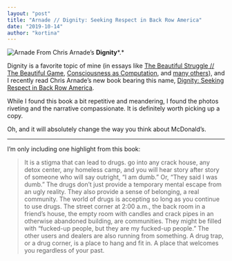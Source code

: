 ```yaml
---
layout: "post"
title: "Arnade // Dignity: Seeking Respect in Back Row America"
date: "2019-10-14"
author: "kortina"
---
```



![Arnade](https://cdn-images-1.medium.com/max/2560/0*EJUf0-rmrbOcP0id)
From Chris Arnade’s **Dignity***.*

Dignity is a favorite topic of mine (in essays like [The Beautiful Struggle // The Beautiful Game](https://kortina.nyc/essays/the-beautiful-struggle-the-beautiful-game/), [Consciousness as Computation](https://kortina.nyc/essays/consciousness-as-computation-learning-from-deep-learning-and-information-theory/), and [many others](https://kortina.nyc/work/)), and I recently read Chris Arnade’s new book bearing this name, [Dignity: Seeking Respect in Back Row America](https://www.amazon.com/Dignity-Seeking-Respect-Back-America/dp/0525534733?tag=kortina0e-20).

While I found this book a bit repetitive and meandering, I found the photos riveting and the narrative compassionate. It is definitely worth picking up a copy.

Oh, and it will absolutely change the way you think about McDonald’s.

---

I’m only including one highlight from this book:

> It is a stigma that can lead to drugs. go into any crack house, any detox center, any homeless camp, and you will hear story after story of someone who will say outright, “I am dumb.” Or, “They said I was dumb.” The drugs don’t just provide a temporary mental escape from an ugly reality. They also provide a sense of belonging, a real community. The world of drugs is accepting so long as you continue to use drugs. The street corner at 2:00 a.m., the back room in a friend’s house, the empty room with candles and crack pipes in an otherwise abandoned building, are communities. They might be filled with “fucked-up people, but they are my fucked-up people.” The other users and dealers are also running from something. A drug trap, or a drug corner, is a place to hang and fit in. A place that welcomes you regardless of your past.


